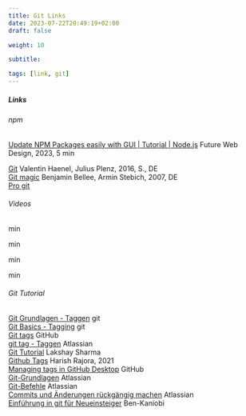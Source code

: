 ```yaml
---
title: Git Links
date: 2023-07-22T20:49:19+02:00
draft: false

weight: 10

subtitle: 

tags: [link, git]
---
```


##### Links

###### npm
[Update NPM Packages easily with GUI | Tutorial | Node.js]() Future Web Design, 2023, 5 min <br>


[Git](http://gitbu.ch/pr01.html) Valentin Haenel, Julius Plenz, 2016, S., DE<br>
[Git magic](http://www-cs-students.stanford.edu/~blynn/gitmagic/intl/de/) Benjamin Bellee, Armin Stebich, 2007, DE <br>
[Pro git](https://git-scm.com/book/de/v2) <br>


###### Videos

[](https://www.youtube.com/watch?v=N-vFTYEqguU) min <br>

[](https://www.youtube.com/watch?v=V0bXqLxIivo) min <br>

[](https://www.youtube.com/watch?v=_VPpFU3Jyq4) min <br>

[](https://www.youtube.com/watch?v=v1ibwg3zaQQ) min <br>


###### Git Tutorial
[Git Grundlagen - Taggen](https://git-scm.com/book/de/v2/Git-Grundlagen-Taggen) git <br>
[Git Basics - Tagging](https://git-scm.com/book/en/v2/Git-Basics-Tagging) git <br>
[Git tags](https://docs.github.com/en/rest/git/tags?apiVersion=2022-11-28) GitHub<br>
[git tag - Taggen](https://www.atlassian.com/de/git/tutorials/inspecting-a-repository/git-tag) Atlassian <br>
[Git Tutorial](https://www.toolsqa.com/git/git-tutorial/) Lakshay Sharma <br>
[Github Tags](https://www.toolsqa.com/git/github-tags/) Harish Rajora, 2021 <br>
[Managing tags in GitHub Desktop](https://docs.github.com/en/desktop/contributing-and-collaborating-using-github-desktop/managing-commits/managing-tags-in-github-desktop) GitHub <br>
[Git-Grundlagen](https://www.atlassian.com/de/git) Atlassian <br>
[Git-Befehle](https://www.atlassian.com/de/git/glossary) Atlassian <br>
[Commits und Änderungen rückgängig machen](https://www.atlassian.com/de/git/tutorials/undoing-changes) Atlassian <br>
[Einführung in git für Neueinsteiger](https://gist.github.com/Ben-Kaniobi/c528376a76765e99058c) Ben-Kaniobi <br>


<!--
[]() <br>
[]() min <br>
-->